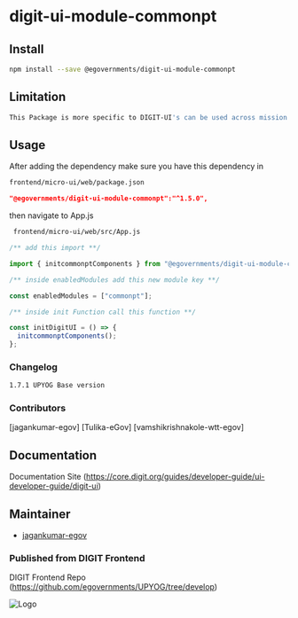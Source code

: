 
# digit-ui-module-commonpt

## Install

```bash
npm install --save @egovernments/digit-ui-module-commonpt
```

## Limitation

```bash
This Package is more specific to DIGIT-UI's can be used across mission's
```

## Usage

After adding the dependency make sure you have this dependency in

```bash
frontend/micro-ui/web/package.json
```

```json
"@egovernments/digit-ui-module-commonpt":"^1.5.0",
```

then navigate to App.js

```bash
 frontend/micro-ui/web/src/App.js
```


```jsx
/** add this import **/

import { initcommonptComponents } from "@egovernments/digit-ui-module-commonpt";

/** inside enabledModules add this new module key **/

const enabledModules = ["commonpt"];

/** inside init Function call this function **/

const initDigitUI = () => {
  initcommonptComponents();
};
```




### Changelog

```bash
1.7.1 UPYOG Base version
```

### Contributors

[jagankumar-egov] [Tulika-eGov]  [vamshikrishnakole-wtt-egov] 

## Documentation

Documentation Site (https://core.digit.org/guides/developer-guide/ui-developer-guide/digit-ui)

## Maintainer

- [jagankumar-egov](https://www.github.com/jagankumar-egov)


### Published from DIGIT Frontend 
DIGIT Frontend Repo (https://github.com/egovernments/UPYOG/tree/develop)


![Logo](https://s3.ap-south-1.amazonaws.com/works-dev-asset/mseva-white-logo.png)